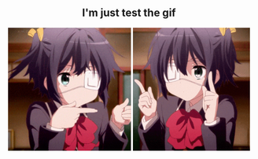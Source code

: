 <h2 align="center">I'm just test the gif</h2>

<p align="center">
  <img src="Animated GIF.gif" height="250px" alt="GIF 1">
  <img src="chuunibyou demo koi ga shitai manga GIF.gif" height="250px" alt="GIF 2">
</p>
